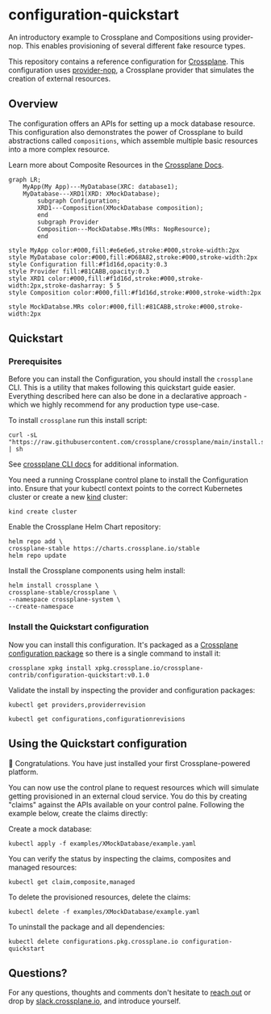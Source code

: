 # configuration-quickstart

An introductory example to Crossplane and Compositions using provider-nop. This enables provisioning of several different fake resource types.

This repository contains a reference configuration for [Crossplane](https://crossplane.io). This configuration uses [provider-nop](https://github.com/crossplane-contrib/provider-nop), a Crossplane provider that simulates the creation of external resources.

## Overview

The configuration offers an APIs for setting up a mock database resource. This configuration also demonstrates the power of Crossplane to build abstractions called `compositions`, which assemble multiple basic resources into a more complex resource.

Learn more about Composite Resources in the [Crossplane
Docs](https://docs.crossplane.io/latest/concepts/compositions/).

```mermaid
graph LR;
    MyApp(My App)---MyDatabase(XRC: database1);
    MyDatabase---XRD1(XRD: XMockDatabase);
		subgraph Configuration;
	    XRD1---Composition(XMockDatabase composition);
		end
		subgraph Provider
	    Composition---MockDatabse.MRs(MRs: NopResource);
		end

style MyApp color:#000,fill:#e6e6e6,stroke:#000,stroke-width:2px
style MyDatabase color:#000,fill:#D68A82,stroke:#000,stroke-width:2px
style Configuration fill:#f1d16d,opacity:0.3
style Provider fill:#81CABB,opacity:0.3
style XRD1 color:#000,fill:#f1d16d,stroke:#000,stroke-width:2px,stroke-dasharray: 5 5
style Composition color:#000,fill:#f1d16d,stroke:#000,stroke-width:2px

style MockDatabse.MRs color:#000,fill:#81CABB,stroke:#000,stroke-width:2px
```

## Quickstart

### Prerequisites

Before you can install the Configuration, you should install the `crossplane` CLI. This is a utility that makes following this quickstart guide easier. Everything described here can also be done in a declarative approach - which we highly recommend for any production type use-case.
<!-- TODO enhance this guide: Getting ready for Gitops -->

To install `crossplane` run this install script:
```console
curl -sL "https://raw.githubusercontent.com/crossplane/crossplane/main/install.sh" | sh
```
See [crossplane CLI docs](https://docs.crossplane.io/latest/cli/#installing-the-cli) for additional information.

You need a running Crossplane control plane to install the Configuration into.
Ensure that your kubectl context points to the correct Kubernetes cluster or
create a new [kind](https://kind.sigs.k8s.io) cluster:

```console
kind create cluster
```

Enable the Crossplane Helm Chart repository:

```console
helm repo add \
crossplane-stable https://charts.crossplane.io/stable
helm repo update
```

Install the Crossplane components using helm install:

```console
helm install crossplane \
crossplane-stable/crossplane \
--namespace crossplane-system \
--create-namespace
```

### Install the Quickstart configuration

Now you can install this configuration. It's packaged as a [Crossplane
configuration package](https://docs.crossplane.io/latest/concepts/packages/)
so there is a single command to install it:

```console
crossplane xpkg install xpkg.crossplane.io/crossplane-contrib/configuration-quickstart:v0.1.0
```

Validate the install by inspecting the provider and configuration packages:
```console
kubectl get providers,providerrevision

kubectl get configurations,configurationrevisions
```

## Using the Quickstart configuration

🎉 Congratulations. You have just installed your first Crossplane-powered platform.

You can now use the control plane to request resources which will simulate getting provisioned in an external cloud service. You do this by creating "claims" against the APIs available on your control palne. Following the example below, create the claims directly:

Create a mock database:
```console
kubectl apply -f examples/XMockDatabase/example.yaml
```

You can verify the status by inspecting the claims, composites and managed
resources:

```console
kubectl get claim,composite,managed
```

To delete the provisioned resources, delete the claims:

```console
kubectl delete -f examples/XMockDatabase/example.yaml
```

To uninstall the package and all dependencies:

```console
kubectl delete configurations.pkg.crossplane.io configuration-quickstart
```

## Questions?

For any questions, thoughts and comments don't hesitate to [reach
out](https://www.upbound.io/contact) or drop by
[slack.crossplane.io](https://slack.crossplane.io), and introduce yourself.